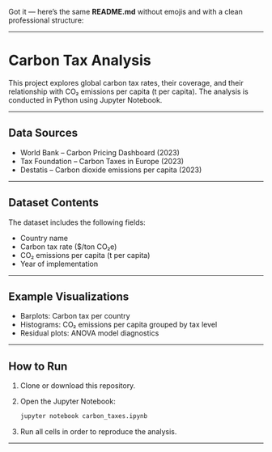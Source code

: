 Got it — here’s the same **README.md** without emojis and with a clean professional structure:

---

# Carbon Tax Analysis

This project explores global carbon tax rates, their coverage, and their relationship with CO₂ emissions per capita (t per capita).
The analysis is conducted in Python using Jupyter Notebook.

---

## Data Sources

* World Bank – Carbon Pricing Dashboard (2023)
* Tax Foundation – Carbon Taxes in Europe (2023)
* Destatis – Carbon dioxide emissions per capita (2023)

---

## Dataset Contents

The dataset includes the following fields:

* Country name
* Carbon tax rate (\$/ton CO₂e)
* CO₂ emissions per capita (t per capita)
* Year of implementation

---

## Example Visualizations

* Barplots: Carbon tax per country
* Histograms: CO₂ emissions per capita grouped by tax level
* Residual plots: ANOVA model diagnostics

---

## How to Run

1. Clone or download this repository.

2. Open the Jupyter Notebook:

   ```bash
   jupyter notebook carbon_taxes.ipynb
   ```

3. Run all cells in order to reproduce the analysis.

---
